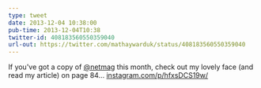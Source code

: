 ```yaml
---
type: tweet
date: 2013-12-04 10:38:00
pub-time: 2013-12-04T10:38
twitter-id: 408183560550359040
url-out: https://twitter.com/mathaywarduk/status/408183560550359040
---
```


If you've got a copy of [@netmag](https://twitter.com/netmag) this month, check out my lovely face (and read my article) on page 84&hellip; [instagram.com/p/hfxsDCS19w/](http://instagram.com/p/hfxsDCS19w/)
